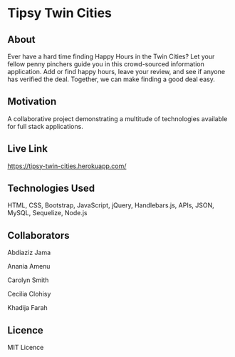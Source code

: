 # Tipsy Twin Cities

## About
Ever have a hard time finding Happy Hours in the Twin Cities? Let your fellow penny pinchers guide you in this crowd-sourced information application. Add or find happy hours, leave your review, and see if anyone has verified the deal. Together, we can make finding a good deal easy. 


## Motivation
A collaborative project demonstrating a multitude of technologies available for full stack applications. 


## Live Link 
https://tipsy-twin-cities.herokuapp.com/


## Technologies Used
HTML, CSS, Bootstrap, JavaScript, jQuery, Handlebars.js, APIs, JSON, MySQL, Sequelize, Node.js


## Collaborators 
Abdiaziz Jama

Anania Amenu

Carolyn Smith

Cecilia Clohisy

Khadija Farah


## Licence
MIT Licence


